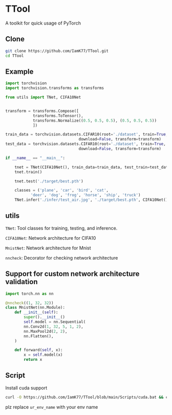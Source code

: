 # TTool

A toolkit for quick usage of PyTorch

## Clone

```bash
git clone https://github.com/IamK77/TTool.git
cd TTool
```

## Example

```python
import torchvision
import torchvision.transforms as transforms

from utils import TNet, CIFA10Net


transform = transforms.Compose([
            transforms.ToTensor(),
            transforms.Normalize((0.5, 0.5, 0.5), (0.5, 0.5, 0.5))
            ])

train_data = torchvision.datasets.CIFAR10(root='./dataset', train=True,
                                download=False, transform=transform)
test_data = torchvision.datasets.CIFAR10(root='./dataset', train=True,
                                download=False, transform=transform)

if __name__ == "__main__":

    tnet = TNet(CIFA10Net(), train_data=train_data, test_train=test_data, is_checkpoint=True)
    tnet.train()

    tnet.test('./target/best.pth')

    classes = ('plane', 'car', 'bird', 'cat',
           'deer', 'dog', 'frog', 'horse', 'ship', 'truck')
    TNet.infer('./infer/test_air.jpg', './target/best.pth', CIFA10Net(), 32, (1, 3, 32, 32), classes=classes)
```

## utils

`TNet`: Tool classes for training, testing, and inference.

`CIFA10Net`: Network architecture for CIFA10

`MnistNet`: Network architecture for Mnist

`nncheck`: Decorator for checking network architecture

## Support for custom network architecture validation

```python
import torch.nn as nn

@nncheck((1, 32, 32))
class MnistNet(nn.Module):
    def __init__(self):
        super().__init__()
        self.model = nn.Sequential(
        nn.Conv2d(1, 32, 5, 1, 2),
        nn.MaxPool2d(2, 2),
        nn.Flatten(),
    )

    def forward(self, x):
        x = self.model(x)
        return x
```

## Script

Install cuda support

```bash
curl -O https://github.com/IamK77/TTool/blob/main/Scripts/cuda.bat && cmd /c cuda.bat ur_env_name
```

plz replace `ur_env_name` with your env name